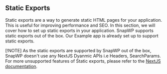 ## Static Exports

Static exports are a way to generate static HTML pages for your application. This is useful for improving performance and SEO. In this section, we will cover how to set up static exports in your application.
SnapWP supports static exports out of the box. Our Example app is already set up to support static exports.

[!NOTE]
As the static exports are supported by SnapWP out of the box, SnapWP doesn't use any NextJS Dyanmic APIs i.e Headers, SearchParams. For more unsupported features of Static exports, please refer to the [NextJS documentation](https://nextjs.org/docs/app/guides/static-exports#unsupported-features).
